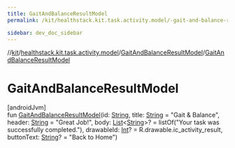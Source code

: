 ```yaml
---
title: GaitAndBalanceResultModel
permalink: /kit/healthstack.kit.task.activity.model/-gait-and-balance-result-model/-gait-and-balance-result-model.html

sidebar: dev_doc_sidebar
---
```

//[kit](../../../kit.html)/[healthstack.kit.task.activity.model](../index.html)/[GaitAndBalanceResultModel](index.html)/[GaitAndBalanceResultModel](-gait-and-balance-result-model.html)



# GaitAndBalanceResultModel



[androidJvm]\
fun [GaitAndBalanceResultModel](-gait-and-balance-result-model.html)(id: [String](https://kotlinlang.org/api/latest/jvm/stdlib/kotlin/-string/index.html), title: [String](https://kotlinlang.org/api/latest/jvm/stdlib/kotlin/-string/index.html) = &quot;Gait &amp; Balance&quot;, header: [String](https://kotlinlang.org/api/latest/jvm/stdlib/kotlin/-string/index.html) = &quot;Great Job!&quot;, body: [List](https://kotlinlang.org/api/latest/jvm/stdlib/kotlin.collections/-list/index.html)&lt;[String](https://kotlinlang.org/api/latest/jvm/stdlib/kotlin/-string/index.html)&gt;? = listOf(&quot;Your task was successfully completed.&quot;), drawableId: [Int](https://kotlinlang.org/api/latest/jvm/stdlib/kotlin/-int/index.html)? = R.drawable.ic_activity_result, buttonText: [String](https://kotlinlang.org/api/latest/jvm/stdlib/kotlin/-string/index.html)? = &quot;Back to Home&quot;)




